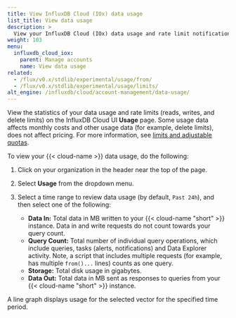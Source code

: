 ```yaml
---
title: View InfluxDB Cloud (IOx) data usage
list_title: View data usage
description: >
  View your InfluxDB Cloud (IOx) data usage and rate limit notifications.
weight: 103
menu:
  influxdb_cloud_iox:
    parent: Manage accounts
    name: View data usage
related:
  - /flux/v0.x/stdlib/experimental/usage/from/
  - /flux/v0.x/stdlib/experimental/usage/limits/
alt_engine: /influxdb/cloud/account-management/data-usage/
---
```


View the statistics of your data usage and rate limits (reads, writes, and delete limits) on the InfluxDB Cloud UI **Usage** page. Some usage data affects monthly costs and other usage data (for example, delete limits), does not affect pricing. For more information, see [limits and adjustable quotas](/influxdb/cloud-iox/admin/accounts/limits/).

To view your {{< cloud-name >}} data usage, do the following:

1. Click on your organization in the header near the top of the page.
2. Select **Usage** from the dropdown menu.
3. Select a time range to review data usage (by default, `Past 24h`), and then select one of the following:

   - **Data In:** Total data in MB written to your {{< cloud-name "short" >}} instance. Data in and write requests do not count towards your query count.
   - **Query Count:** Total number of individual query operations, which include queries, tasks (alerts, notifications) and Data Explorer activity. Note, a script that includes multiple requests (for example, has multiple `from()...` lines) counts as one query.
   - **Storage:** Total disk usage in gigabytes.
   - **Data Out:** Total data in MB sent as responses to queries from your {{< cloud-name "short" >}} instance.

A line graph displays usage for the selected vector for the specified time period.
